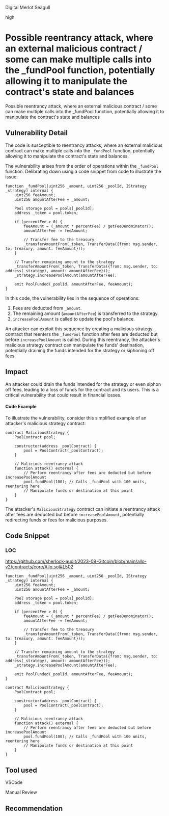 Digital Merlot Seagull

high

# Possible reentrancy attack, where an external malicious contract / some can make multiple calls into the _fundPool function, potentially allowing it to manipulate the contract's state and balances
Possible reentrancy attack, where an external malicious contract / some can make multiple calls into the _fundPool function, potentially allowing it to manipulate the contract's state and balances

## Vulnerability Detail
The code is susceptible to reentrancy attacks, where an external malicious contract can make multiple calls into the `_fundPool` function, potentially allowing it to manipulate the contract's state and balances.

The vulnerability arises from the order of operations within the `_fundPool` function. Delibrating down using a code snippet from code to illustrate the issue:

```solidity
function _fundPool(uint256 _amount, uint256 _poolId, IStrategy _strategy) internal {
    uint256 feeAmount;
    uint256 amountAfterFee = _amount;

    Pool storage pool = pools[_poolId];
    address _token = pool.token;

    if (percentFee > 0) {
        feeAmount = (_amount * percentFee) / getFeeDenominator();
        amountAfterFee -= feeAmount;

        // Transfer fee to the treasury
        _transferAmountFrom(_token, TransferData({from: msg.sender, to: treasury, amount: feeAmount}));
    }

    // Transfer remaining amount to the strategy
    _transferAmountFrom(_token, TransferData({from: msg.sender, to: address(_strategy), amount: amountAfterFee}));
    _strategy.increasePoolAmount(amountAfterFee);

    emit PoolFunded(_poolId, amountAfterFee, feeAmount);
}
```

In this code, the vulnerability lies in the sequence of operations:

1. Fees are deducted from `_amount`.
2. The remaining amount (`amountAfterFee`) is transferred to the strategy.
3. `increasePoolAmount` is called to update the pool's balance.

An attacker can exploit this sequence by creating a malicious strategy contract that reenters the `_fundPool` function after fees are deducted but before `increasePoolAmount` is called. During this reentrancy, the attacker's malicious strategy contract can manipulate the funds' destination, potentially draining the funds intended for the strategy or siphoning off fees.



## Impact
An attacker could drain the funds intended for the strategy or even siphon off fees, leading to a loss of funds for the contract and its users. This is a critical vulnerability that could result in financial losses.

#### Code Example
To illustrate the vulnerability, consider this simplified example of an attacker's malicious strategy contract:

```solidity
contract MaliciousStrategy {
    PoolContract pool;

    constructor(address _poolContract) {
        pool = PoolContract(_poolContract);
    }

    // Malicious reentrancy attack
    function attack() external {
        // Perform reentrancy after fees are deducted but before increasePoolAmount
        pool.fundPool(100); // Calls _fundPool with 100 units, reentering here
        // Manipulate funds or destination at this point
    }
}
```

The attacker's `MaliciousStrategy` contract can initiate a reentrancy attack after fees are deducted but before `increasePoolAmount`, potentially redirecting funds or fees for malicious purposes.


## Code Snippet
### LOC
https://github.com/sherlock-audit/2023-09-Gitcoin/blob/main/allo-v2/contracts/core/Allo.sol#L502

```solidity
function _fundPool(uint256 _amount, uint256 _poolId, IStrategy _strategy) internal {
    uint256 feeAmount;
    uint256 amountAfterFee = _amount;

    Pool storage pool = pools[_poolId];
    address _token = pool.token;

    if (percentFee > 0) {
        feeAmount = (_amount * percentFee) / getFeeDenominator();
        amountAfterFee -= feeAmount;

        // Transfer fee to the treasury
        _transferAmountFrom(_token, TransferData({from: msg.sender, to: treasury, amount: feeAmount}));
    }

    // Transfer remaining amount to the strategy
    _transferAmountFrom(_token, TransferData({from: msg.sender, to: address(_strategy), amount: amountAfterFee}));
    _strategy.increasePoolAmount(amountAfterFee);

    emit PoolFunded(_poolId, amountAfterFee, feeAmount);
}
```

```solidity
contract MaliciousStrategy {
    PoolContract pool;

    constructor(address _poolContract) {
        pool = PoolContract(_poolContract);
    }

    // Malicious reentrancy attack
    function attack() external {
        // Perform reentrancy after fees are deducted but before increasePoolAmount
        pool.fundPool(100); // Calls _fundPool with 100 units, reentering here
        // Manipulate funds or destination at this point
    }
}
```

## Tool used
VSCode

Manual Review

## Recommendation